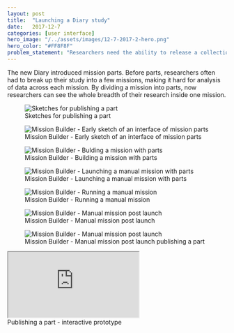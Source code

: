 ```yaml
---
layout: post
title:  "Launching a Diary study"
date:   2017-12-7
categories: [user interface]
hero_image: "/../assets/images/12-7-2017-2-hero.png"
hero_color: "#FF8F8F"
problem_statement: "Researchers need the ability to release a collection of consecutive parts of their research study to participants"
---
```


The new Diary introduced mission parts. Before parts, researchers often had to break up their study into a few missions, making it hard for analysis of data across each mission. By dividing a mission into parts, now researchers can see the whole breadth of their research inside one mission.

<figure>
	<img src="../../../../../../assets/images/builder-0.png" title="Sketches for publishing a part" />
	<figcaption class="media-caption center">Sketches for publishing a part</figcaption>
</figure>

<figure>
	<img src="../../../../../../assets/images/builder-1.JPG" title="Mission Builder - Early sketch of an interface of mission parts" />
	<figcaption class="media-caption center">Mission Builder - Early sketch of an interface of mission parts</figcaption>
</figure>

<figure>
	<img src="../../../../../../assets/images/builder-2.png" title="Mission Builder - Bulding a mission with parts" />
	<figcaption class="media-caption center">Mission Builder - Building a mission with parts</figcaption>
</figure>

<figure>
	<img src="../../../../../../assets/images/builder-3.png" title="Mission Builder - Launching a manual mission with parts" />
	<figcaption class="media-caption center">Mission Builder - Launching a manual mission with parts</figcaption>
</figure>

<figure>
	<img src="../../../../../../assets/images/builder-4.png" title="Mission Builder - Running a manual mission" />
	<figcaption class="media-caption center">Mission Builder - Running a manual mission</figcaption>
</figure>


<figure>
	<img src="../../../../../../assets/images/builder-5.png" title="Mission Builder - Manual mission post launch" />
	<figcaption class="media-caption center">Mission Builder - Manual mission post launch</figcaption>
</figure>

<figure>
	<img src="../../../../../../assets/images/builder-6.png" title="Mission Builder - Manual mission post launch" />
	<figcaption class="media-caption center">Mission Builder - Manual mission post launch publishing a part</figcaption>
</figure>

<iframe src="https://codepen.io/jsimplicio/live/4943f2d43e35d2f7be1a32859a01646a">
</iframe>
<figcaption class="media-caption center">Publishing a part - interactive prototype</figcaption>
